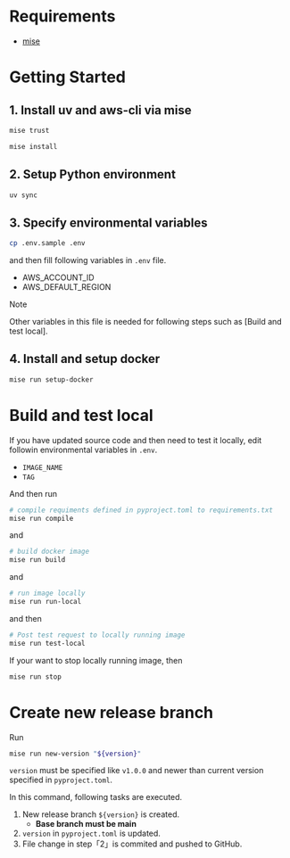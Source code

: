 # Requirements

- [mise](https://mise.jdx.dev/)

# Getting Started

## 1. Install uv and aws-cli via mise

```sh
mise trust
```

```sh
mise install
```

## 2. Setup Python environment

```sh
uv sync
```

## 3. Specify environmental variables

```sh
cp .env.sample .env
```

and then fill following variables in `.env` file.

- AWS_ACCOUNT_ID
- AWS_DEFAULT_REGION

> [!NOTE]
>
> Other variables in this file is needed for following steps such as [Build and test local].

## 4. Install and setup docker

```sh
mise run setup-docker
```

# Build and test local

If you have updated source code and then need to test it locally, edit followin environmental variables in `.env`.

- `IMAGE_NAME`
- `TAG`

And then run

```sh
# compile requiments defined in pyproject.toml to requirements.txt
mise run compile
```

and

```sh
# build docker image
mise run build
```

and

```sh
# run image locally
mise run run-local
```

and then

```sh
# Post test request to locally running image
mise run test-local
```

If your want to stop locally running image, then

```sh
mise run stop
```

# Create new release branch

Run

```sh
mise run new-version "${version}"
```

`version` must be specified like `v1.0.0` and newer than current version specified in `pyproject.toml`.

In this command, following tasks are executed.

1. New release branch `${version}` is created.
   - **Base branch must be main**
2. `version` in `pyproject.toml` is updated.
3. File change in step「2」is commited and pushed to GitHub.
